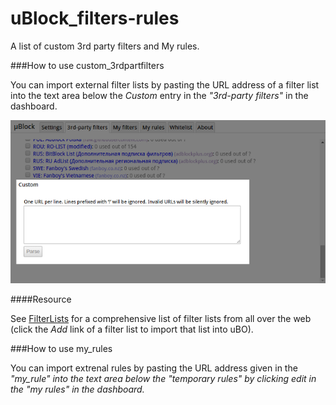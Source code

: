 # uBlock_filters-rules
<p>A list of custom 3rd party filters and My rules.</p>

###How to use custom_3rdpartfilters
<p>You can import external filter lists by pasting the URL address of a filter list into the text area below the <em>Custom</em> entry in the <em>"3rd-party filters"</em> in the dashboard.</p>

<p><img src="https://raw.githubusercontent.com/gorhill/uBlock/master/doc/img/3rd-party-filters-custom.png" alt="Custom filter lists"></p>

####Resource
<p>See <a href="https://filterlists.com/">FilterLists</a> for a comprehensive list of filter lists from all over the web (click the <em>Add</em> link of a filter list to import that list into uBO).</p>

###How to use my_rules
<p>You can import extrenal rules by pasting the URL address given in the <em>"my_rule"<em> into the text area below the <em>"temporary rules"</em> by clicking <em>edit</em> in the <em>"my rules"</em> in the dashboard.</p>
